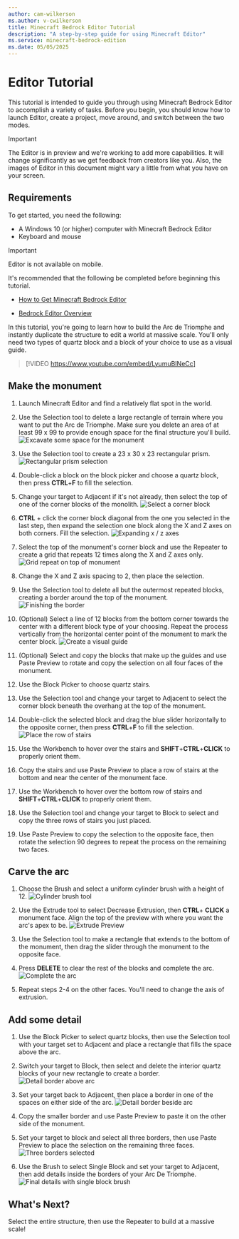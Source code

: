 ```yaml
---
author: cam-wilkerson
ms.author: v-cwilkerson
title: Minecraft Bedrock Editor Tutorial
description: "A step-by-step guide for using Minecraft Editor"
ms.service: minecraft-bedrock-edition
ms.date: 05/05/2025
---
```


# Editor Tutorial

This tutorial is intended to guide you through using Minecraft Bedrock Editor to accomplish a variety of tasks. Before you begin, you should know how to launch Editor, create a project, move around, and switch between the two modes.

> [!IMPORTANT]
> The Editor is in preview and we're working to add more capabilities.
> It will change significantly as we get feedback from creators like you.
> Also, the images of Editor in this document might vary a little from what you have on your screen.

## Requirements

To get started, you need the following:

- A Windows 10 (or higher) computer with Minecraft Bedrock Editor
- Keyboard and mouse

> [!IMPORTANT]
> Editor is not available on mobile.

It's recommended that the following be completed before beginning this tutorial.

- [How to Get Minecraft Bedrock Editor](EditorInstallation.md)

- [Bedrock Editor Overview](EditorOverview.md)

In this tutorial, you're going to learn how to build the Arc de Triomphe and instantly duplicate the structure to edit a world at massive scale. You'll only need two types of quartz block and a block of your choice to use as a visual guide.

> [!VIDEO https://www.youtube.com/embed/LyumuBINeCc]

## Make the monument
1. Launch Minecraft Editor and find a relatively flat spot in the world.

2. Use the Selection tool to delete a large rectangle of terrain where you want to put the Arc de Triomphe. Make sure you delete an area of at least 99 x 99 to provide enough space for the final structure you'll build.
![Excavate some space for the monument](media/ArcScreenshots/EditorClearingSpace.png)

3. Use the Selection tool to create a 23 x 30 x 23 rectangular prism.
![Rectangular prism selection](media/ArcScreenshots/RectangularPrism.png)

4. Double-click a block on the block picker and choose a quartz block, then press **CTRL**+**F** to fill the selection.

5. Change your target to Adjacent if it's not already, then select the top of one of the corner blocks of the monolith.
![Select a corner block](media/ArcScreenshots/CornerSelect.png)

6. **CTRL** + click the corner block diagonal from the one you selected in the last step, then expand the selection one block along the X and Z axes on both corners. Fill the selection.
![Expanding x / z axes](media/ArcScreenshots/ExpandCornersTop.png)

7. Select the top of the monument's corner block and use the Repeater to create a grid that repeats 12 times along the X and Z axes only.
![Grid repeat on top of monument](media/ArcScreenshots/GridRepeatTop.png)

8. Change the X and Z axis spacing to 2, then place the selection.

9. Use the Selection tool to delete all but the outermost repeated blocks, creating a border around the top of the monument.
![Finishing the border](media/ArcScreenshots/CompleteTop.png)

10. (Optional) Select a line of 12 blocks from the bottom corner towards the center with a different block type of your choosing. Repeat the process vertically from the horizontal center point of the monument to mark the center block.
![Create a visual guide](media/ArcScreenshots/VisualAid.png)

11. (Optional) Select and copy the blocks that make up the guides and use Paste Preview to rotate and copy the selection on all four faces of the monument.

12. Use the Block Picker to choose quartz stairs.

13. Use the Selection tool and change your target to Adjacent to select the corner block beneath the overhang at the top of the monument.

14. Double-click the selected block and drag the blue slider horizontally to the opposite corner, then press **CTRL**+**F** to fill the selection.
![Place the row of stairs](media/ArcScreenshots/PlaceStairs.png)

15. Use the Workbench to hover over the stairs and **SHIFT**+**CTRL**+**CLICK** to properly orient them.

16. Copy the stairs and use Paste Preview to place a row of stairs at the bottom and near the center of the monument face.

17. Use the Workbench to hover over the bottom row of stairs and **SHIFT**+**CTRL**+**CLICK** to properly orient them.

18. Use the Selection tool and change your target to Block to select and copy the three rows of stairs you just placed.

19. Use Paste Preview to copy the selection to the opposite face, then rotate the selection 90 degrees to repeat the process on the remaining two faces.

## Carve the arc
1. Choose the Brush and select a uniform cylinder brush with a height of 12.
![Cylinder brush tool](media/ArcScreenshots/ExtrudeCylinder.png)

2. Use the Extrude tool to select Decrease Extrusion, then **CTRL**+ **CLICK** a monument face. Align the top of the preview with where you want the arc's apex to be.
![Extrude Preview](media/ArcScreenshots/ExtrudePreview.png)

3. Use the Selection tool to make a rectangle that extends to the bottom of the monument, then drag the slider through the monument to the opposite face.
 
4. Press **DELETE** to clear the rest of the blocks and complete the arc.
![Complete the arc](media/ArcScreenshots/CompleteArc.png)

5. Repeat steps 2-4 on the other faces. You'll need to change the axis of extrusion.

## Add some detail
1. Use the Block Picker to select quartz blocks, then use the Selection tool with your target set to Adjacent and place a rectangle that fills the space above the arc.

2. Switch your target to Block, then select and delete the interior quartz blocks of your new rectangle to create a border.
![Detail border above arc](media/ArcScreenshots/SideDetail1.png)

3. Set your target back to Adjacent, then place a border in one of the spaces on either side of the arc. 
![Detail border beside arc](media/ArcScreenshots/SideDetail2.png)

4. Copy the smaller border and use Paste Preview to paste it on the other side of the monument.

5. Set your target to block and select all three borders, then use Paste Preview to place the selection on the remaining three faces.
![Three borders selected](media/ArcScreenshots/CopyDetail1.png)

6. Use the Brush to select Single Block and set your target to Adjacent, then add details inside the borders of your Arc De Triomphe.
![Final details with single block brush](media/ArcScreenshots/FinalArcDeTriomphe.png)

## What's Next?
Select the entire structure, then use the Repeater to build at a massive scale!

